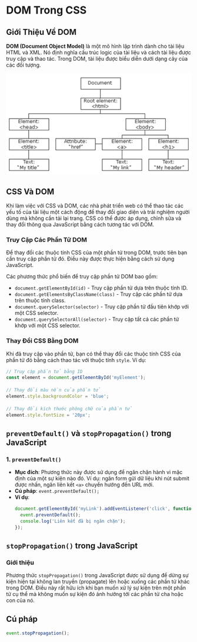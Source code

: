 # DOM Trong CSS

## Giới Thiệu Về DOM

**DOM (Document Object Model)** là một mô hình lập trình dành cho tài liệu HTML và XML. Nó định nghĩa cấu trúc logic của tài liệu và cách tài liệu được truy cập và thao tác. Trong DOM, tài liệu được biểu diễn dưới dạng cây của các đối tượng.

![Alt text](image.png)

## CSS Và DOM

Khi làm việc với CSS và DOM, các nhà phát triển web có thể thao tác các yếu tố của tài liệu một cách động để thay đổi giao diện và trải nghiệm người dùng mà không cần tải lại trang. CSS có thể được áp dụng, chỉnh sửa và thay đổi thông qua JavaScript bằng cách tương tác với DOM.

### Truy Cập Các Phần Tử DOM

Để thay đổi các thuộc tính CSS của một phần tử trong DOM, trước tiên bạn cần truy cập phần tử đó. Điều này được thực hiện bằng cách sử dụng JavaScript.

Các phương thức phổ biến để truy cập phần tử DOM bao gồm:

- `document.getElementById(id)` - Truy cập phần tử dựa trên thuộc tính ID.
- `document.getElementsByClassName(class)` - Truy cập các phần tử dựa trên thuộc tính class.
- `document.querySelector(selector)` - Truy cập phần tử đầu tiên khớp với một CSS selector.
- `document.querySelectorAll(selector)` - Truy cập tất cả các phần tử khớp với một CSS selector.

### Thay Đổi CSS Bằng DOM

Khi đã truy cập vào phần tử, bạn có thể thay đổi các thuộc tính CSS của phần tử đó bằng cách thao tác với thuộc tính `style`. Ví dụ:

```javascript
// Truy cập phần tử bằng ID
const element = document.getElementById('myElement');

// Thay đổi màu nền của phần tử
element.style.backgroundColor = 'blue';

// Thay đổi kích thước phông chữ của phần tử
element.style.fontSize = '20px';
```

## `preventDefault()` và `stopPropagation()` trong JavaScript

### 1. `preventDefault()`
- **Mục đích**: Phương thức này được sử dụng để ngăn chặn hành vi mặc định của một sự kiện nào đó. Ví dụ: ngăn form gửi dữ liệu khi nút submit được nhấn, ngăn liên kết `<a>` chuyển hướng đến URL mới.
- **Cú pháp**: `event.preventDefault();`
- **Ví dụ**:
  ```javascript
  document.getElementById('myLink').addEventListener('click', function(event) {
    event.preventDefault();
    console.log('Liên kết đã bị ngăn chặn');
  });

## `stopPropagation()` trong JavaScript

### Giới thiệu
Phương thức `stopPropagation()` trong JavaScript được sử dụng để dừng sự kiện hiện tại không lan truyền (propagate) lên hoặc xuống các phần tử khác trong DOM. Điều này rất hữu ích khi bạn muốn xử lý sự kiện trên một phần tử cụ thể mà không muốn sự kiện đó ảnh hưởng tới các phần tử cha hoặc con của nó.

## Cú pháp
```javascript
event.stopPropagation();

